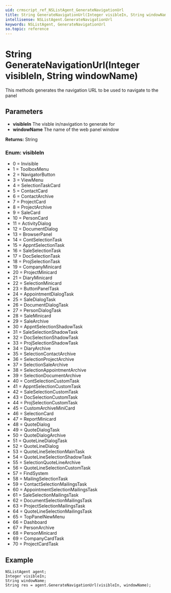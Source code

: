 ```yaml
---
uid: crmscript_ref_NSListAgent_GenerateNavigationUrl
title: String GenerateNavigationUrl(Integer visibleIn, String windowName)
intellisense: NSListAgent.GenerateNavigationUrl
keywords: NSListAgent, GenerateNavigationUrl
so.topic: reference
---
```


# String GenerateNavigationUrl(Integer visibleIn, String windowName)

This methods generates the navigation URL to be used to navigate to the panel

## Parameters

* **visibleIn** The visble in/navigation to generate for
* **windowName** The name of the web panel window

**Returns:** String

### Enum: visibleIn

* 0 = Invisible
* 1 = ToolboxMenu
* 2 = NavigatorButton
* 3 = ViewMenu
* 4 = SelectionTaskCard
* 5 = ContactCard
* 6 = ContactArchive
* 7 = ProjectCard
* 8 = ProjectArchive
* 9 = SaleCard
* 10 = PersonCard
* 11 = ActivityDialog
* 12 = DocumentDialog
* 13 = BrowserPanel
* 14 = ContSelectionTask
* 15 = AppntSelectionTask
* 16 = SaleSelectionTask
* 17 = DocSelectionTask
* 18 = ProjSelectionTask
* 19 = CompanyMinicard
* 20 = ProjectMinicard
* 21 = DiaryMinicard
* 22 = SelectionMinicard
* 23 = ButtonPanelTask
* 24 = AppointmentDialogTask
* 25 = SaleDialogTask
* 26 = DocumentDialogTask
* 27 = PersonDialogTask
* 28 = SaleMinicard
* 29 = SaleArchive
* 30 = AppntSelectionShadowTask
* 31 = SaleSelectionShadowTask
* 32 = DocSelectionShadowTask
* 33 = ProjSelectionShadowTask
* 34 = DiaryArchive
* 35 = SelectionContactArchive
* 36 = SelectionProjectArchive
* 37 = SelectionSaleArchive
* 38 = SelectionAppointmentArchive
* 39 = SelectionDocumentArchive
* 40 = ContSelectionCustomTask
* 41 = AppntSelectionCustomTask
* 42 = SaleSelectionCustomTask
* 43 = DocSelectionCustomTask
* 44 = ProjSelectionCustomTask
* 45 = CustomArchiveMiniCard
* 46 = SelectionCard
* 47 = ReportMinicard
* 48 = QuoteDialog
* 49 = QuoteDialogTask
* 50 = QuoteDialogArchive
* 51 = QuoteLineDialogTask
* 52 = QuoteLineDialog
* 53 = QuoteLineSelectionMainTask
* 54 = QuoteLineSelectionShadowTask
* 55 = SelectionQuoteLineArchive
* 56 = QuoteLineSelectionCustomTask
* 57 = FindSystem
* 58 = MailingSelectionTask
* 59 = ContactSelectionMailingsTask
* 60 = AppointmentSelectionMailingsTask
* 61 = SaleSelectionMailingsTask
* 62 = DocumentSelectionMailingsTask
* 63 = ProjectSelectionMailingsTask
* 64 = QuoteLineSelectionMailingsTask
* 65 = TopPanelNewMenu
* 66 = Dashboard
* 67 = PersonArchive
* 68 = PersonMinicard
* 69 = CompanyCardTask
* 70 = ProjectCardTask

## Example

```crmscript
NSListAgent agent;
Integer visibleIn;
String windowName;
String res = agent.GenerateNavigationUrl(visibleIn, windowName);
```
